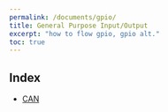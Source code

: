 ```yaml
---
permalink: /documents/gpio/
title: General Purpose Input/Output
excerpt: "how to flow gpio, gpio alt."
toc: true
---
```


## Index
- <a href="{{ site.baseurl }}/documents/gpio/can/">CAN</a><br>

